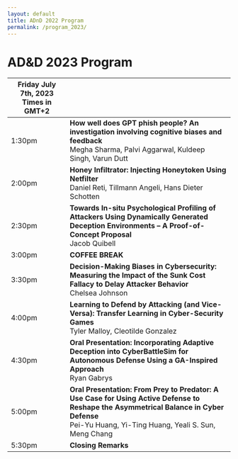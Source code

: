 ```yaml
---
layout: default
title: ADnD 2022 Program
permalink: /program_2023/
---
```


# AD&D 2023 Program


| Friday July 7th, 2023 Times in GMT+2  ||
| ---- | ---- |
|1:30pm| **How well does GPT phish people? An investigation involving cognitive biases and feedback** <br>Megha Sharma, Palvi Aggarwal, Kuldeep Singh, Varun Dutt | [Slides](./slides_2023/Megha_Sherma_ADND_Presentation.pdf) 
|2:00pm| **Honey Infiltrator: Injecting Honeytoken Using Netfilter** <br> Daniel Reti, Tillmann Angeli, Hans Dieter Schotten | 
|2:30pm| **Towards In-situ Psychological Profiling of Attackers Using Dynamically Generated Deception Environments – A Proof-of-Concept Proposal** <br>Jacob Quibell |
|3:00pm| **COFFEE BREAK** |
|3:30pm| **Decision-Making Biases in Cybersecurity: Measuring the Impact of the Sunk Cost Fallacy to Delay Attacker Behavior** <br>Chelsea Johnson |
|4:00pm| **Learning to Defend by Attacking (and Vice-Versa): Transfer Learning in Cyber-Security Games** <br> Tyler Malloy, Cleotilde Gonzalez | [Slides](./slides_2023/Tyler_Malloy_Presentation.pdf)
|4:30pm| **Oral Presentation: Incorporating Adaptive Deception into CyberBattleSim for Autonomous Defense Using a GA-Inspired Approach** <br> Ryan Gabrys|
|5:00pm| **Oral Presentation: From Prey to Predator: A Use Case for Using Active Defense to Reshape the Asymmetrical Balance in Cyber Defense** <br> Pei-Yu Huang, Yi-Ting Huang, Yeali S. Sun, Meng Chang | [Slides](./slides_2023/Amanda_Huang_eurosp_2023_.pdf)
|5:30pm| **Closing Remarks** |

<br>
<br>

  